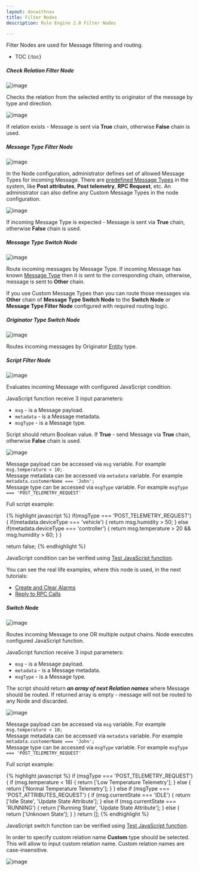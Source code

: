 ```yaml
---
layout: docwithnav
title: Filter Nodes
description: Rule Engine 2.0 Filter Nodes

---
```


Filter Nodes are used for Message filtering and routing.

* TOC
{:toc}

##### Check Relation Filter Node

![image](/images/user-guide/rule-engine-2-0/nodes/filter-check-relation.png)

Checks the relation from the selected entity to originator of the message by type and direction.

![image](/images/user-guide/rule-engine-2-0/nodes/filter-check-relation-config.png)

If relation exists - Message is sent via **True** chain, otherwise **False** chain is used.

##### Message Type Filter Node

![image](/images/user-guide/rule-engine-2-0/nodes/filter-message-type.png)

In the Node configuration, administrator defines set of allowed Message Types for incoming Message. 
There are [predefined Message Types](/docs/user-guide/rule-engine-2-0/overview/#predefined-message-types) in the system, like **Post attributes**, **Post telemetry**, **RPC Request**, etc.
An administrator can also define any Custom Message Types in the node configuration.

![image](/images/user-guide/rule-engine-2-0/nodes/filter-message-type-config.png)

If incoming Message Type is expected - Message is sent via **True** chain, otherwise **False** chain is used.

##### Message Type Switch Node

![image](/images/user-guide/rule-engine-2-0/nodes/filter-message-type-switch.png)

Route incoming messages by Message Type. If incoming Message has known [Message Type](/docs/user-guide/rule-engine-2-0/overview/#predefined-message-types) then it is sent to the corresponding chain, 
otherwise, message is sent to **Other** chain.

If you use Custom Message Types than you can route those messages via **Other** chain of **Message Type Switch Node** 
to the **Switch Node** or **Message Type Filter Node** configured with required routing logic.

##### Originator Type Switch Node

![image](/images/user-guide/rule-engine-2-0/nodes/filter-originator-type-switch.png)

Routes incoming messages by Originator [Entity](/docs/user-guide/entities-and-relations/) type. 

##### Script Filter Node

![image](/images/user-guide/rule-engine-2-0/nodes/filter-script.png)

Evaluates incoming Message with configured JavaScript condition. 

JavaScript function receive 3 input parameters: 

- <code>msg</code> - is a Message payload.
- <code>metadata</code> - is a Message metadata.
- <code>msgType</code> - is a Message type.

Script should return Boolean value.
If **True** - send Message via **True** chain, otherwise **False** chain is used.

![image](/images/user-guide/rule-engine-2-0/nodes/filter-script-config.png)
 
Message payload can be accessed via <code>msg</code> variable. For example <code>msg.temperature < 10;</code><br/> 
Message metadata can be accessed via <code>metadata</code> variable. For example <code>metadata.customerName === 'John';</code><br/> 
Message type can be accessed via <code>msgType</code> variable. For example <code>msgType === 'POST_TELEMETRY_REQUEST'</code><br/> 

Full script example:

{% highlight javascript %}
if(msgType === 'POST_TELEMETRY_REQUEST') {
    if(metadata.deviceType === 'vehicle') {
        return msg.humidity > 50;
    } else if(metadata.deviceType === 'controller') {
        return msg.temperature > 20 && msg.humidity > 60;
    }
}

return false;
{% endhighlight %}

JavaScript condition can be verified using [Test JavaScript function](/docs/user-guide/rule-engine-2-0/overview/#test-javascript-functions).

You can see the real life examples, where this node is used, in the next tutorials:

- [Create and Clear Alarms](/docs/user-guide/rule-engine-2-0/tutorials/create-clear-alarms/)
- [Reply to RPC Calls](/docs/user-guide/rule-engine-2-0/tutorials/rpc-reply-tutorial/#add-filter-script-node)

##### Switch Node

![image](/images/user-guide/rule-engine-2-0/nodes/filter-switch.png)

Routes incoming Message to one OR multiple output chains. Node executes configured JavaScript function.

JavaScript function receive 3 input parameters: 

- <code>msg</code> - is a Message payload.
- <code>metadata</code> - is a Message metadata.
- <code>msgType</code> - is a Message type.
 
The script should return **_an array of next Relation names_** where Message should be routed.
If returned array is empty - message will not be routed to any Node and discarded.

![image](/images/user-guide/rule-engine-2-0/nodes/filter-switch-config.png)

Message payload can be accessed via <code>msg</code> variable. For example <code>msg.temperature < 10;</code><br/> 
Message metadata can be accessed via <code>metadata</code> variable. For example <code>metadata.customerName === 'John';</code><br/> 
Message type can be accessed via <code>msgType</code> variable. For example <code>msgType === 'POST_TELEMETRY_REQUEST'</code><br/> 

Full script example:

{% highlight javascript %}
if (msgType === 'POST_TELEMETRY_REQUEST') {
    if (msg.temperature < 18) {
        return ['Low Temperature Telemetry'];
    } else {
        return ['Normal Temperature Telemetry'];
    }
} else if (msgType === 'POST_ATTRIBUTES_REQUEST') {
    if (msg.currentState === 'IDLE') {
        return ['Idle State', 'Update State Attribute'];
    } else if (msg.currentState === 'RUNNING') {
        return ['Running State', 'Update State Attribute'];
    } else {
        return ['Unknown State'];
    }
}
return [];
{% endhighlight %}

JavaScript switch function can be verified using [Test JavaScript function](/docs/user-guide/rule-engine-2-0/overview/#test-javascript-functions).

In order to specify custom relation name **Custom** type should be selected. This will allow to input custom relation name.
Custom relation names are case-insensitive.

![image](/images/user-guide/rule-engine-2-0/nodes/filter-switch-custom-relation.png)
